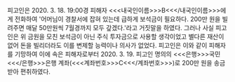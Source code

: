 피고인은 2020. 3. 18. 19:00경 피해자 <<<내국인이름>>>B<<</내국인이름>>>에게 전화하여 '어머님이 경찰서에 잡혀 있는데 급하게 보석금이 필요하다. 200만 원을 빌려주면 매달 50만원씩 7월경까지 모두 갚겠다.'라고 거짓말을 하였다.
그러나 사실 피고인은 위 금원을 모친 보석금이 아닌 주식 투자금으로 사용할 생각이었고 별다른 재산이 없어 돈을 빌리더라도 이를 변제할 능력이나 의사가 없었다.
피고인은 이와 같이 피해자를 기망하여 이에 속은 피해자로부터 2020. 3. 19. 피고인 명의의 <<<은행>>>국민<<</은행>>>은행 계좌(<<<계좌번호>>>C<<</계좌번호>>>)로 200만 원을 송금받아 편취하였다.